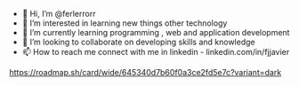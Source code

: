 - 👋 Hi, I’m @ferlerrorr
- 👀 I’m interested in learning new things other technology 
- 🌱 I’m currently learning programming , web and application development
- 💞️ I’m looking to collaborate on developing skills and knowledge
- 📫 How to reach me connect with me in linkedin - linkedin.com/in/fjjavier

<!---
ferlerrorr/ferlerrorr is a ✨ special ✨ repository because its `README.md` (this file) appears on your GitHub profile.
You can click the Preview link to take a look at your changes.
--->
https://roadmap.sh/card/wide/645340d7b60f0a3ce2fd5e7c?variant=dark
